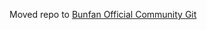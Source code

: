 Moved repo to [Bunfan Official Community Git](https://git.bunfan.com/BunFan-Community/beat-banger-public)
